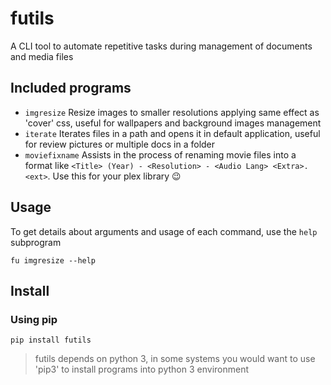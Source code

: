 # futils

A CLI tool to automate repetitive tasks during management of documents and
media files

## Included programs

* `imgresize` Resize images to smaller resolutions applying same effect as
  'cover' css, useful for wallpapers and background images management
* `iterate` Iterates files in a path and opens it in default application,
   useful for review pictures or multiple docs in a folder
* `moviefixname` Assists in the process of renaming movie files into a
   format like `<Title> (Year) - <Resolution> - <Audio Lang> <Extra>.<ext>`.
   Use this for your plex library 😉

## Usage

To get details about arguments and usage of each command, use the `help` subprogram

```
fu imgresize --help
```

## Install

### Using pip

```
pip install futils
```

> futils depends on python 3, in some systems you would want to use 'pip3' to install programs into python 3 environment
